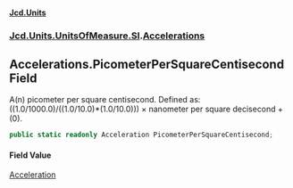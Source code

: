 #### [Jcd.Units](index.md 'index')
### [Jcd.Units.UnitsOfMeasure.SI](Jcd.Units.UnitsOfMeasure.SI.md 'Jcd.Units.UnitsOfMeasure.SI').[Accelerations](Accelerations.md 'Jcd.Units.UnitsOfMeasure.SI.Accelerations')

## Accelerations.PicometerPerSquareCentisecond Field

A(n) picometer per square centisecond. Defined as: ((1.0/1000.0)/((1.0/10.0)*(1.0/10.0))) × nanometer per square decisecond + (0).

```csharp
public static readonly Acceleration PicometerPerSquareCentisecond;
```

#### Field Value
[Acceleration](Acceleration.md 'Jcd.Units.UnitTypes.Acceleration')